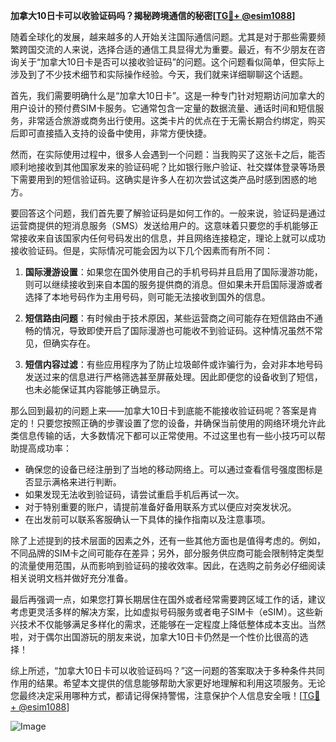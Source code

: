 **加拿大10日卡可以收验证码吗？揭秘跨境通信的秘密[[TG💪+ @esim1088](https://t.me/s/esim1088)]**

随着全球化的发展，越来越多的人开始关注国际通信问题。尤其是对于那些需要频繁跨国交流的人来说，选择合适的通信工具显得尤为重要。最近，有不少朋友在咨询关于“加拿大10日卡是否可以接收验证码”的问题。这个问题看似简单，但实际上涉及到了不少技术细节和实际操作经验。今天，我们就来详细聊聊这个话题。

首先，我们需要明确什么是“加拿大10日卡”。这是一种专门针对短期访问加拿大的用户设计的预付费SIM卡服务。它通常包含一定量的数据流量、通话时间和短信服务，非常适合旅游或商务出行使用。这类卡片的优点在于无需长期合约绑定，购买后即可直接插入支持的设备中使用，非常方便快捷。

然而，在实际使用过程中，很多人会遇到一个问题：当我购买了这张卡之后，能否顺利地接收到其他国家发来的验证码呢？比如银行账户验证、社交媒体登录等场景下需要用到的短信验证码。这确实是许多人在初次尝试这类产品时感到困惑的地方。

要回答这个问题，我们首先要了解验证码是如何工作的。一般来说，验证码是通过运营商提供的短消息服务（SMS）发送给用户的。这意味着只要您的手机能够正常接收来自该国家内任何号码发出的信息，并且网络连接稳定，理论上就可以成功接收验证码。但是，实际情况可能会因为以下几个因素而有所不同：

1. **国际漫游设置**：如果您在国外使用自己的手机号码并且启用了国际漫游功能，则可以继续接收到来自本国的服务提供商的消息。但如果未开启国际漫游或者选择了本地号码作为主用号码，则可能无法接收到国外的信息。

2. **短信路由问题**：有时候由于技术原因，某些运营商之间可能存在短信路由不通畅的情况，导致即使开启了国际漫游也可能收不到验证码。这种情况虽然不常见，但确实存在。

3. **短信内容过滤**：有些应用程序为了防止垃圾邮件或诈骗行为，会对非本地号码发送过来的信息进行严格筛选甚至屏蔽处理。因此即便您的设备收到了短信，也未必能保证其内容能够正确显示。

那么回到最初的问题上来——加拿大10日卡到底能不能接收验证码呢？答案是肯定的！只要您按照正确的步骤设置了您的设备，并确保当前使用的网络环境允许此类信息传输的话，大多数情况下都可以正常使用。不过这里也有一些小技巧可以帮助提高成功率：

- 确保您的设备已经注册到了当地的移动网络上。可以通过查看信号强度图标是否显示满格来进行判断。
- 如果发现无法收到验证码，请尝试重启手机后再试一次。
- 对于特别重要的账户，请提前准备好备用联系方式以便应对突发状况。
- 在出发前可以联系客服确认一下具体的操作指南以及注意事项。

除了上述提到的技术层面的因素之外，还有一些其他方面也是值得考虑的。例如，不同品牌的SIM卡之间可能存在差异；另外，部分服务供应商可能会限制特定类型的流量使用范围，从而影响到验证码的接收效率。因此，在选购之前务必仔细阅读相关说明文档并做好充分准备。

最后再强调一点，如果您打算长期居住在国外或者经常需要跨区域工作的话，建议考虑更灵活多样的解决方案，比如虚拟号码服务或者电子SIM卡（eSIM）。这些新兴技术不仅能够满足多样化的需求，还能够在一定程度上降低整体成本支出。当然啦，对于偶尔出国游玩的朋友来说，加拿大10日卡仍然是一个性价比很高的选择！

综上所述，“加拿大10日卡可以收验证码吗？”这一问题的答案取决于多种条件共同作用的结果。希望本文提供的信息能够帮助大家更好地理解和利用这项服务。无论您最终决定采用哪种方式，都请记得保持警惕，注意保护个人信息安全哦！[[TG💪+ @esim1088](https://t.me/s/esim1088)] 

![Image](https://i.postimg.cc/4NQfJmqS/Snipaste-2025-05-13-00-14-12.png)